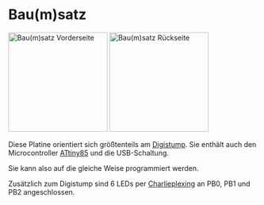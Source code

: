 # Bau(m)satz

<img src="../assets/images/baumsatz_front.png" width="200" height="200" alt="Bau(m)satz Vorderseite">
<img src="../assets/images/baumsatz_back.png" width="200" height="200" alt="Bau(m)satz Rückseite">

Diese Platine orientiert sich größtenteils am [Digistump](http://digistump.com/wiki/digispark/tutorials/connecting).
Sie enthält auch den Microcontroller [ATtiny85](https://ww1.microchip.com/downloads/en/DeviceDoc/Atmel-2586-AVR-8-bit-Microcontroller-ATtiny25-ATtiny45-ATtiny85_Datasheet.pdf) und die USB-Schaltung.

Sie kann also auf die gleiche Weise programmiert werden.

Zusätzlich zum Digistump sind 6 LEDs per [Charlieplexing](https://en.wikipedia.org/wiki/Charlieplexing) an PB0, PB1 und PB2 angeschlossen.
